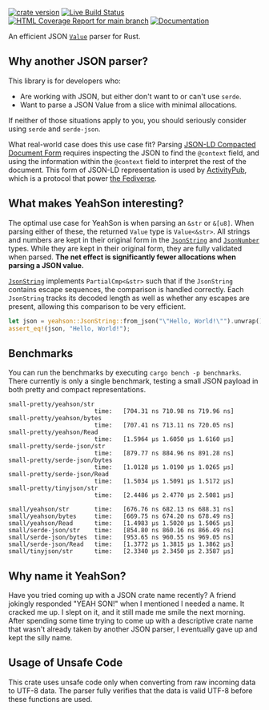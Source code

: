 
[![crate version](https://img.shields.io/crates/v/yeahson.svg)](https://crates.io/crates/yeahson)
[![Live Build Status](https://img.shields.io/github/actions/workflow/status/khonsulabs/yeahson/rust.yml?branch=main)](https://github.com/khonsulabs/yeahson/actions?query=workflow:Tests)
[![HTML Coverage Report for `main` branch](https://khonsulabs.github.io/yeahson/coverage/badge.svg)](https://khonsulabs.github.io/yeahson/coverage/)
[![Documentation](https://img.shields.io/badge/docs-main-informational)]($docs-base$)

An efficient JSON [`Value`][value] parser for Rust.

## Why another JSON parser?

This library is for developers who:

- Are working with JSON, but either don't want to or can't use `serde`.
- Want to parse a JSON Value from a slice with minimal allocations.

If neither of those situations apply to you, you should seriously consider using
`serde` and `serde-json`.

What real-world case does this use case fit? Parsing [JSON-LD Compacted Document
Form][json-ld] requires inspecting the JSON to find the `@context` field, and
using the information within the `@context` field to interpret the rest of the
document. This form of JSON-LD representation is used by
[ActivityPub][activitypub], which is a protocol that power [the
Fediverse][fediverse].

## What makes YeahSon interesting?

The optimal use case for YeahSon is when parsing an `&str` or `&[u8]`. When
parsing either of these, the returned `Value` type is `Value<&str>`. All strings
and numbers are kept in their original form in the [`JsonString`][string] and
[`JsonNumber`][number] types. While they are kept in their original form, they
are fully validated when parsed. **The net effect is significantly fewer
allocations when parsing a JSON value.**

[`JsonString`][string] implements `PartialCmp<&str>` such that if the
`JsonString` contains escape sequences, the comparison is handled correctly.
Each `JsonString` tracks its decoded length as well as whether any escapes are
present, allowing this comparison to be very efficient.

```rust
let json = yeahson::JsonString::from_json("\"Hello, World!\"").unwrap();
assert_eq!(json, "Hello, World!");
```

## Benchmarks

You can run the benchmarks by executing `cargo bench -p benchmarks`. There
currently is only a single benchmark, testing a small JSON payload in both
pretty
and compact representations.

```text
small-pretty/yeahson/str
                        time:   [704.31 ns 710.98 ns 719.96 ns]
small-pretty/yeahson/bytes
                        time:   [707.41 ns 713.11 ns 720.05 ns]
small-pretty/yeahson/Read
                        time:   [1.5964 µs 1.6050 µs 1.6160 µs]
small-pretty/serde-json/str
                        time:   [879.77 ns 884.96 ns 891.28 ns]
small-pretty/serde-json/bytes
                        time:   [1.0128 µs 1.0190 µs 1.0265 µs]
small-pretty/serde-json/Read
                        time:   [1.5034 µs 1.5091 µs 1.5172 µs]
small-pretty/tinyjson/str
                        time:   [2.4486 µs 2.4770 µs 2.5081 µs]

small/yeahson/str       time:   [676.76 ns 682.13 ns 688.31 ns]
small/yeahson/bytes     time:   [669.75 ns 674.20 ns 678.49 ns]
small/yeahson/Read      time:   [1.4983 µs 1.5020 µs 1.5065 µs]
small/serde-json/str    time:   [854.80 ns 860.16 ns 866.49 ns]
small/serde-json/bytes  time:   [953.65 ns 960.55 ns 969.05 ns]
small/serde-json/Read   time:   [1.3772 µs 1.3815 µs 1.3862 µs]
small/tinyjson/str      time:   [2.3340 µs 2.3450 µs 2.3587 µs]
```

## Why name it YeahSon?

Have you tried coming up with a JSON crate name recently? A friend jokingly
responded "YEAH SON!" when I mentioned I needed a name. It cracked me up. I
slept on it, and it still made me smile the next morning. After spending some
time trying to come up with a descriptive crate name that wasn't already taken
by another JSON parser, I eventually gave up and kept the silly name.

## Usage of Unsafe Code

This crate uses unsafe code only when converting from raw incoming data to UTF-8
data. The parser fully verifies that the data is valid UTF-8 before these
functions are used.

[value]: $value$
[string]: $string$
[number]: $number$
[json-ld]: https://www.w3.org/TR/json-ld11/#compacted-document-form
[fediverse]: https://en.wikipedia.org/wiki/Fediverse
[activitypub]: https://www.w3.org/TR/activitypub/
